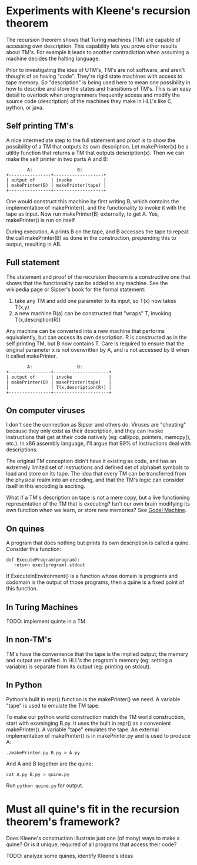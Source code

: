 # Experiments with Kleene's recursion theorem

The recursion theorem shows that Turing machines (TM) are capable of accessing own description. This capability lets you prove other results about TM's. For example it leads to another contradiction when assuming a machine decides the halting language.

Prior to investigating the idea of UTM's, TM's are not software, and aren't thought of as having "code". They're rigid state machines with access to tape memory. So "description" is being used here to mean one possibility in how to describe and store the states and transitions of TM's. This is an easy detail to overlook when programmers frequently access and modify the source code (description) of the machines they make in HLL's like C, python, or java.

## Self printing TM's

A nice intermediate step to the full statement and proof is to show the possibility of a TM that outputs its own description. Let makePrinter(x) be a utility function that returns a TM that outputs description(x). Then we can make the self printer in two parts A and B:

            A:                 B:
    +----------------+-------------------+
    | output of      | invoke            |
    | makePrinter(B) | makePrinter(tape) |
    +----------------+-------------------+

One would construct this machine by first writing B, which contains the implementation of makePrinter(), and the functionality to invoke it with the tape as input. Now run makePrinter(B) externally, to get A. Yes, makePrinter() is run on itself.

During execution, A prints B on the tape, and B accesses the tape to repeat the call makePrinter(B) as done in the construction, prepending this to output, resulting in AB.

## Full statement

The statement and proof of the recursion theorem is a constructive one that shows that the functionality can be added to any machine. See the wikipedia page or Sipser's book for the formal statement:

1. take any TM and add one parameter to its input, so T(x) now takes T(x,y)
2. a new machine R(a) can be constructed that "wraps" T, invoking T(x,description(R))

Any machine can be converted into a new machine that performs equivalently, but can access its own description. R is constructed as in the self printing TM, but B now contains T. Care is required to ensure that the original parameter x is not overwritten by A, and is not accessed by B when it called makePrinter.

            A:                 B:
    +----------------+---------------------+
    | output of      | invoke              |
    | makePrinter(B) | makePrinter(tape)   |
    |                | T(x,description(R)) |
    +----------------+---------------------+

## On computer viruses

I don't see the connection as Sipser and others do. Viruses are "cheating" because they only exist as their description, and they can invoke instructions that get at their code natively (eg: call/pop, pointers, memcpy(), etc.). In x86 assembly language, I'll argue that 99% of instructions deal with descriptions.

The original TM conception didn't have it existing as code, and has an extremely limited set of instructions and defined set of alphabet symbols to load and store on its tape. The idea that every TM can be transferred from the physical realm into an encoding, and that the TM's logic can consider itself in this encoding is exciting.

What if a TM's description on tape is not a mere copy, but a live functioning representation of the TM that is executing? Isn't our own brain modifying its own function when we learn, or store new memories? See [Godel Machine](https://en.wikipedia.org/wiki/G%C3%B6del_machine).


## On quines

A program that does nothing but prints its own description is called a quine. Consider this function:

    def ExecuteProgram(program):
       return exec(program).stdout

If ExecuteInEnvironment() is a function whose domain is programs and codomain is the output of those programs, then a quine is a fixed point of this function.

## In Turing Machines

TODO: implement quinte in a TM

## In non-TM's

TM's have the convenience that the tape is the implied output; the memory and output are unified. In HLL's the program's memory (eg: setting a variable) is separate from its output (eg: printing on stdout).

## In Python

Python's built in repr() function is the makePrinter() we need. A variable "tape" is used to emulate the TM tape.

To make our python world construction match the TM world construction, start with examinging B.py. It uses the built in repr() as a convenient makePrinter(). A variable "tape" emulates the tape. An external implementation of makePrinter() is in makePrinter.py and is used to produce A:

```
./makePrinter.py B.py > A.py
```

And A and B together are the quine:

```
cat A.py B.py > quine.py
```

Run `python quine.py` for output.

# Must all quine's fit in the recursion theorem's framework?

Does Kleene's construction illustrate just one (of many) ways to make a quine? Or is it unique, required of all programs that access their code?

TODO: analyze some quines, identify Kleene's ideas

